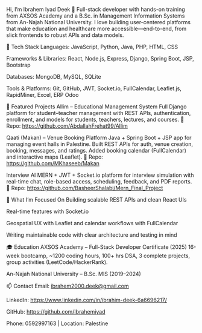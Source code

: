 Hi, I’m Ibrahem Iyad Deek 👋
Full-stack developer with hands-on training from AXSOS Academy and a B.Sc. in Management Information Systems from An-Najah National University. I love building user-centered platforms that make education and healthcare more accessible—end-to-end, from slick frontends to robust APIs and data models. 

🔧 Tech Stack
Languages: JavaScript, Python, Java, PHP, HTML, CSS

Frameworks & Libraries: React, Node.js, Express, Django, Spring Boot, JSP, Bootstrap

Databases: MongoDB, MySQL, SQLite

Tools & Platforms: Git, GitHub, JWT, Socket.io, FullCalendar, Leaflet.js, RapidMiner, Excel, ERP Odoo


🚀 Featured Projects
Allim – Educational Management System
Full Django platform for student–teacher management with REST APIs, authentication, enrollment, and models for students, teachers, lectures, and courses.
🔗 Repo: https://github.com/AbdallahFrehat99/Allim


Qaati (Makan) – Venue Booking Platform
Java + Spring Boot + JSP app for managing event halls in Palestine. Built REST APIs for auth, venue creation, booking, messages, and ratings. Added booking calendar (FullCalendar) and interactive maps (Leaflet).
🔗 Repo: https://github.com/MKhaseeb/Makan


Interview AI
MERN + JWT + Socket.io platform for interview simulation with real-time chat, role-based access, scheduling, feedback, and PDF reports.
🔗 Repo: https://github.com/BasheerShalabi/Mern_Final_Project


🧠 What I’m Focused On
Building scalable REST APIs and clean React UIs

Real-time features with Socket.io

Geospatial UX with Leaflet and calendar workflows with FullCalendar

Writing maintainable code with clear architecture and testing in mind


🎓 Education
AXSOS Academy – Full-Stack Developer Certificate (2025)
16-week bootcamp, ~1200 coding hours, 100+ hrs DSA, 3 complete projects, group activities (LeetCode/HackerRank).

An-Najah National University – B.Sc. MIS (2019–2024)


📫 Contact
Email: ibrahem2000.deek@gmail.com

LinkedIn: https://www.linkedin.com/in/ibrahim-deek-6a6696217/

GitHub: https://github.com/Ibrahemiyad

Phone: 0592997163 | Location: Palestine


